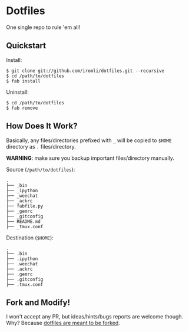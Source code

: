 # Dotfiles

One single repo to rule 'em all!

## Quickstart

Install:

    $ git clone git://github.com/iromli/dotfiles.git --recursive
    $ cd /path/to/dotfiles
    $ fab install

Uninstall:

    $ cd /path/to/dotfiles
    $ fab remove

## How Does It Work?

Basically, any files/directories prefixed with `_` will be copied to
`$HOME` directory as `.` files/directory.

**WARNING**: make sure you backup important files/directory manually.

Source (`/path/to/dotfiles`):

    .
    ├── _bin
    ├── _ipython
    ├── _weechat
    ├── _ackrc
    ├── fabfile.py
    ├── _gemrc
    ├── _gitconfig
    ├── README.md
    ├── _tmux.conf

Destination (`$HOME`):

    .
    ├── .bin
    ├── .ipython
    ├── .weechat
    ├── .ackrc
    ├── .gemrc
    ├── .gitconfig
    ├── .tmux.conf

## Fork and Modify!

I won't accept any PR, but ideas/hints/bugs reports are welcome though.
Why? Because [dotfiles are meant to be forked][holman-blog].

[holman-blog]: http://zachholman.com/2010/08/dotfiles-are-meant-to-be-forked

